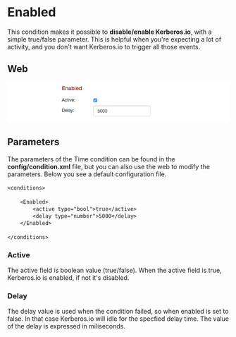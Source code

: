 # Enabled

This condition makes it possible to **disable/enable Kerberos.io**, with a simple true/false parameter. This is helpful when you're expecting a lot of activity, and you don't want Kerberos.io to trigger all those events.

## Web 

![Enabled condition](2_enabled-condition.png)

## Parameters

The parameters of the Time condition can be found in the **config/condition.xml** file, but you can also use the web to modify the parameters. Below you see a default configuration file.

	<conditions>

	    <Enabled>
	    	<active type="bool">true</active>
	        <delay type="number">5000</delay>
	    </Enabled>
	    
	</conditions>



### Active

The active field is boolean value (true/false). When the active field is true, Kerberos.io is enabled, if not it's disabled.

### Delay

The delay value is used when the condition failed, so when enabled is set to false. In that case Kerberos.io will idle for the specfied delay time. The value of the delay is expressed in miliseconds.